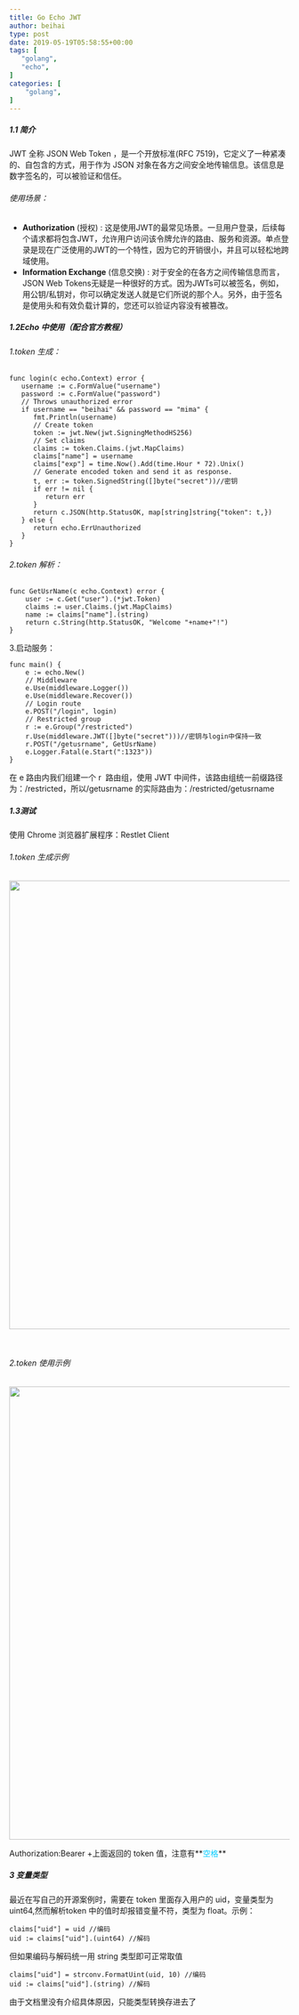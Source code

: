 ```yaml
---
title: Go Echo JWT
author: beihai
type: post
date: 2019-05-19T05:58:55+00:00
tags: [
   "golang",
   "echo",
]
categories: [
    "golang",
]
---
```

##### 1.1 简介

JWT 全称 <span>JSON Web Token ，是一个开放标准(RFC 7519)，它定义了一种紧凑的、自包含的方式，用于作为 JSON 对象在各方之间安全地传输信息。该信息是数字签名的，可以被验证和信任。</span>

###### 使用场景：

  * <span><strong>Authorization</strong> (授权) : 这是使用JWT的最常见场景。一旦用户登录，后续每个请求都将包含JWT，允许用户访问该令牌允许的路由、服务和资源。单点登录是现在广泛使用的JWT的一个特性，因为它的开销很小，并且可以轻松地跨域使用。</span>
  * <span><strong>Information Exchange</strong> (信息交换) : 对于安全的在各方之间传输信息而言，JSON Web Tokens无疑是一种很好的方式。因为JWTs可以被签名，例如，用公钥/私钥对，你可以确定发送人就是它们所说的那个人。另外，由于签名是使用头和有效负载计算的，您还可以验证内容没有被篡改。</span>

##### 1.2Echo 中使用（配合官方教程）

###### 1.token 生成：

<pre class="pure-highlightjs"><code class="null">func login(c echo.Context) error {
   username := c.FormValue("username")
   password := c.FormValue("password")
   // Throws unauthorized error
   if username == "beihai" && password == "mima" {
      fmt.Println(username)
      // Create token
      token := jwt.New(jwt.SigningMethodHS256)
      // Set claims
      claims := token.Claims.(jwt.MapClaims)
      claims["name"] = username
      claims["exp"] = time.Now().Add(time.Hour * 72).Unix()
      // Generate encoded token and send it as response.
      t, err := token.SignedString([]byte("secret"))//密钥
      if err != nil {
         return err
      }
      return c.JSON(http.StatusOK, map[string]string{"token": t,})
   } else {
      return echo.ErrUnauthorized
   }
}</code></pre>

###### 2.token 解析：

<pre class="pure-highlightjs"><code class="null">func GetUsrName(c echo.Context) error {
	user := c.Get("user").(*jwt.Token)
	claims := user.Claims.(jwt.MapClaims)
	name := claims["name"].(string)
	return c.String(http.StatusOK, "Welcome "+name+"!")
}</code></pre>

3.启动服务：

<pre class="pure-highlightjs"><code class="null">func main() {
	e := echo.New()
	// Middleware
	e.Use(middleware.Logger())
	e.Use(middleware.Recover())
	// Login route
	e.POST("/login", login)
	// Restricted group
	r := e.Group("/restricted")
	r.Use(middleware.JWT([]byte("secret")))//密钥与login中保持一致
	r.POST("/getusrname", GetUsrName)
	e.Logger.Fatal(e.Start(":1323"))
}</code></pre>

在 e 路由内我们组建一个 r  路由组，使用 JWT 中间件，该路由组统一前缀路径为：/restricted，所以/getusrname 的实际路由为：/restricted/getusrname

##### 1.3测试

使用 Chrome 浏览器扩展程序：<span>Restlet Client</span>

###### 1.token 生成示例

<img src="https://www.wingsxdu.com/wp-content/uploads/2019/05/token-get-1-1-1.png" alt="" width="2121" height="807" class="aligncenter size-full wp-image-1123" />
  
&nbsp;

###### 2.token 使用示例

<img src="https://www.wingsxdu.com/wp-content/uploads/2019/05/token-use-1-1-1.png" alt="" width="2138" height="815" class="aligncenter size-full wp-image-1124" />
  
Authorization:Bearer +上面返回的 token 值，注意有**<span style="color: #00ccff;">空格</span>**

##### 3 变量类型
最近在写自己的开源案例时，需要在 token 里面存入用户的 uid，变量类型为 uint64,然而解析token 中的值时却报错变量不符，类型为 float。示例：

<pre class="pure-highlightjs"><code class="null">claims["uid"] = uid //编码
uid := claims["uid"].(uint64) //解码</code></pre>

但如果编码与解码统一用 string 类型即可正常取值

<pre class="pure-highlightjs"><code class="null">claims["uid"] = strconv.FormatUint(uid, 10) //编码 
uid := claims["uid"].(string) //解码</code></pre>

由于文档里没有介绍具体原因，只能类型转换存进去了